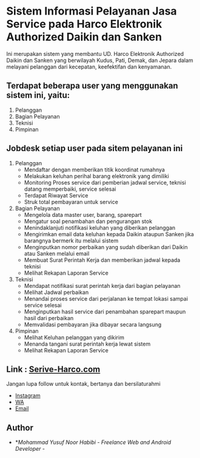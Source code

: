 # Sistem Informasi Pelayanan Jasa Service pada Harco Elektronik Authorized Daikin dan Sanken

Ini merupakan sistem yang membantu UD. Harco Elektronik Authorized Daikin dan Sanken yang berwilayah Kudus, Pati, Demak, dan Jepara dalam melayani pelanggan dari kecepatan, keefektifan dan kenyamanan. 

## Terdapat beberapa user yang menggunakan sistem ini, yaitu:
1. Pelanggan
2. Bagian Pelayanan
3. Teknisi
4. Pimpinan

## Jobdesk setiap user pada sitem pelayanan ini

1. Pelanggan 
	 * Mendaftar dengan memberikan titik koordinat rumahnya
   	 * Melakukan keluhan perihal barang elektronik yang dimiliki
	 * Monitoring Proses service dari pemberian jadwal service, teknisi datang memperbaiki, service selesai
	 * Terdapat Riwayat Service 
	 * Struk total pembayaran untuk service
2. Bagian Pelayanan
	 * Mengelola data master user, barang, sparepart
	 * Mengatur soal penambahan dan pengurangan stok
	 * Menindaklanjuti notifikasi keluhan yang diberikan pelanggan
	 * Mengirimkan email data keluhan kepada Daikin ataupun Sanken jika barangnya bermerk itu melalui sistem
	 * Menginputkan nomor perbaikan yang sudah diberikan dari Daikin atau Sanken melalui email
	 * Membuat Surat Perintah Kerja dan memberikan jadwal kepada teknisi
	 * Melihat Rekapan Laporan Service 
3. Teknisi
	 * Mendapat notifikasi surat perintah kerja dari bagian pelayanan
	 * Melihat Jadwal perbaikan
	 * Menandai proses service dari perjalanan ke tempat lokasi sampai service selesai
	 * Menginputkan hasil service dari penambahan sparepart maupun hasil dari perbaikan
	 * Memvalidasi pembayaran jika dibayar secara langsung
4. Pimpinan
	 * Melihat Keluhan pelanggan yang dikirim
	 * Menanda tangani surat perintah kerja lewat sistem
	 * Melihat Rekapan Laporan Service
	 
## Link : [Serive-Harco.com](https://service-harco.000webhostapp.com/)

Jangan lupa follow untuk kontak, bertanya dan bersilaturahmi 
* [Instagram](https://www.instagram.com/yusufmokong/)
* [WA](https:wa.me/6287728398302)
* [Email](mailto:myusufnhabibi@gmail.com)

## Author
* **Mohammad Yusuf Noor Habibi* - *Freelance Web and Android Developer* - 
